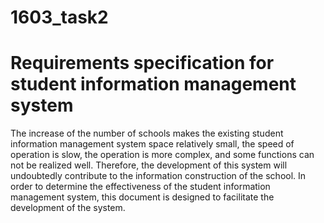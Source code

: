 # 1603_task2
Requirements specification for student information management system <br>
=============
The increase of the number of schools makes the existing student information management system space relatively small, the speed of operation is slow, the operation is more complex, and some functions can not be realized well. Therefore, the development of this system will undoubtedly contribute to the information construction of the school. In order to determine the effectiveness of the student information management system, this document is designed to facilitate the development of the system. 
